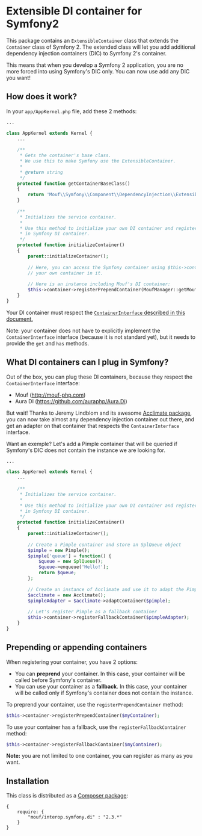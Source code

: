 Extensible DI container for Symfony2
====================================

This package contains an `ExtensibleContainer` class that extends the `Container` class of Symfony 2.
The extended class will let you add additional dependency injection containers (DIC) to Symfony 2's container.

This means that when you develop a Symfony 2 application, you are no more forced into using Symfony's DIC only.
You can now use add any DIC you want!

How does it work?
-----------------

In your `app/AppKernel.php` file, add these 2 methods:

```php
...

class AppKernel extends Kernel {
	...
	
	/**
	 * Gets the container's base class.
	 * We use this to make Symfony use the ExtensibleContainer.
	 *
	 * @return string
	 */
	protected function getContainerBaseClass()
	{
		return 'Mouf\\Symfony\\Component\\DependencyInjection\\ExtensibleContainer';
	}
	
	/**
	 * Initializes the service container.
	 *
	 * Use this method to initialize your own DI container and register it
	 * in Symfony DI container.
	 */
	protected function initializeContainer()
	{
		parent::initializeContainer();
	    	
		// Here, you can access the Symfony container using $this->container and register
		// your own container in it.
	
		// Here is an instance including Mouf's DI container:
		$this->container->registerPrependContainer(MoufManager::getMoufManager());
	}
}
```

Your DI container must respect the [`ContainerInterface` described in this document.](https://github.com/moufmouf/fig-standards/blob/master/proposed/dependency-injection/dependency-injection.md)

Note: your container does not have to explicitly implement the `ContainerInterface` interface (because it is not standard yet),
but it needs to provide the `get` and `has` methods.

What DI containers can I plug in Symfony?
-----------------------------------------

Out of the box, you can plug these DI containers, because they respect the `ContainerInterface` interface:

- Mouf (http://mouf-php.com)
- Aura DI (https://github.com/auraphp/Aura.Di)

But wait! Thanks to Jeremy Lindblom and its awesome [Acclimate package](https://github.com/jeremeamia/acclimate), you can now take almost any dependency injection container out there, and get an adapter on that container that respects the `ContainerInterface` interface.

Want an exemple? Let's add a Pimple container that will be queried if Symfony's DIC does not contain the instance we
are looking for.

```php
...

class AppKernel extends Kernel {
	...
	
	/**
	 * Initializes the service container.
	 *
	 * Use this method to initialize your own DI container and register it
	 * in Symfony DI container.
	 */
	protected function initializeContainer()
	{
		parent::initializeContainer();
	    	
		// Create a Pimple container and store an SplQueue object
		$pimple = new Pimple();
		$pimple['queue'] = function() {
		    $queue = new SplQueue();
		    $queue->enqueue('Hello!');
		    return $queue;
		};
	
		// Create an instance of Acclimate and use it to adapt the Pimple container to the Acclimate ContainerInterface
		$acclimate = new Acclimate();
		$pimpleAdapter = $acclimate->adaptContainer($pimple);
	
		// Let's register Pimple as a fallback container
		$this->container->registerFallbackContainer($pimpleAdapter);
	}
}
```

Prepending or appending containers
----------------------------------

When registering your container, you have 2 options:

- You can **preprend** your container. In this case, your container will be called before Symfony's container.
- You can use your container as a **fallback**. In this case, your container will be called only if Symfony's container does not contain the instance.

To preprend your container, use the `registerPrependContainer` method:
```php
$this->container->registerPrependContainer($myContainer);
```

To use your container has a fallback, use the `registerFallbackContainer` method:
```php
$this->container->registerFallbackContainer($myContainer);
```

<div class="alert alert-info"><strong>Note:</strong> you are not limited to one container, you can register as many as you want.</div>

Installation
------------

This class is distributed as a [Composer package](https://packagist.org/packages/mouf/interop.symfony.di):

```
{
	require: {
		"mouf/interop.symfony.di" : "2.3.*"
	}
}
```